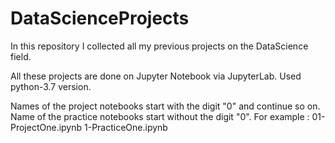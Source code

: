 # DataScienceProjects
In this repository I collected all my previous projects on the DataScience field.

All these projects are done on Jupyter Notebook via JupyterLab. Used python-3.7 version.

Names of the project notebooks start with the digit "0" and continue so on. Name of the practice notebooks start without the digit "0". For example :
01-ProjectOne.ipynb
1-PracticeOne.ipynb
